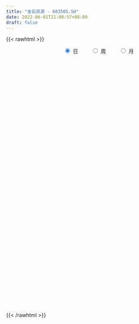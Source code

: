 ```yaml
---
title: "金石资源 - 603505.SH"
date: 2022-06-01T21:00:57+08:00
draft: false
---
```

{{< rawhtml >}}
    <div style="text-align: center">
        <label style="padding: 1rem;"><input style="margin-right: .5rem" type="radio" name="period" value="D" checked onclick="period_change(this)">日</label>
        <label style="padding: 1rem;"><input style="margin-right: .5rem" type="radio" name="period" value="W" onclick="period_change(this)">周</label>
        <label style="padding: 1rem;"><input style="margin-right: .5rem" type="radio" name="period" value="M" onclick="period_change(this)">月</label>
    </div>
    <div id="chart" style="height: 700px;"></div> 
    <script type="text/javascript">
        const D_v = [9088.17,9057.88,11478.96,14317.01,16674.12,17736.66,21621.18,15685.77,23656.76,59536.26,35359.95,23509.35,28686.84,17377.07,18917.65,15461.14,27403.53,22425.51,13398.22,9862.99,9931.03,21827.51,28914.13,32384.71,26580.66,28503.63,36593.11,29663.55,23270.46,33222.35,71137.12,161289.95,83100.81,64364.14,59171.6,175014.34,143286.73,219086.91,136777.26,144806.07,130034.99,122389.93,109882.17,118273.1,97168.16,132120.31,127544.05,96386.82,96048.0,120617.1,143776.05,59414.34,169208.57,127694.18,62942.39,65909.58,54686.1,78830.26,77625.23,49867.84,70102.67,101628.19,75801.28,70250.05,87752.96,57561.9,220781.81,133790.83,76649.69,224285.66,235641.87,203195.31,207254.57,126989.93,160685.78,131608.46,111456.76,128295.62,159609.96,135221.15,138674.96,106438.94,117124.53,156195.14,105314.76,102491.07,137999.87,136154.33,115873.38,88178.96,98068.08,102173.18,87774.07,67875.41,128464.56,88079.9,89191.44,69687.04,121316.1,172891.52,164849.53,94122.75,167000.8,149230.0,121365.4,150350.33,144653.45,147444.25,96493.43,192451.16,157889.08,124842.24,123186.44,115446.45,126035.8,99221.37,83332.05,72713.76,122416.57,95326.63,94453.17,78575.16,52860.51,69817.25,63438.68,120506.81,85727.25,105024.13,77955.34,81569.66,79321.95,57229.88,80995.34,62767.39,57653.07,37234.31,55783.83,60710.72,98231.43,197139.45,89797.67,60374.43,52766.36,54161.64,47207.62,37623.55,59215.5,61760.79,64857.54,58799.73,51904.78,54813.95,35980.24,81394.37,66892.47,66651.26,54184.03,48738.44,61257.85,42631.55,42227.33,31602.89,31606.21,39409.92,41253.46,47616.02,61821.11,75334.3,47316.23,67840.36,49217.87,36532.25,33168.53,66391.45,81894.11,53933.25,41798.81,42018.17,38817.03,47825.29,51514.05,33425.78,33598.91,31222.09,42624.31,57470.59,43989.95,30476.99,94492.25,53251.25,63994.28,54416.1,37781.4,47834.82,79131.63,45013.4,36439.46,25040.17,39600.42,46391.93,49791.32,24487.08,38306.06,35447.61,38660.92,32134.14,41122.53,32048.46,37581.21,33087.88,32450.66,22234.95,27327.94,23156.02,45014.13,44796.18,31776.65,21899.31,18597.65,36590.62,18188.11,27579.11,19819.22,28745.42,26261.33,39173.29,30518.42,46662.53,41275.8,40113.66,32545.99,26845.93,23710.54,21597.97,36148.23,26628.35,22351.78,33343.03,30550.5,16054.25,47324.57,74400.21,132940.15,105871.9,56896.19,75547.37,63385.99,29651.24,116768.71,66882.09]
const D_histogram = [0.0,0.004862906,0.0144478391,0.02743347,0.0456938335,0.0341177736,0.0520034008,0.0600806886,0.0643664058,0.1057647843,0.1344708651,0.1388280169,0.1084250593,0.0925730143,0.0689687756,0.0362378711,-0.0248883841,-0.0621457599,-0.1022781051,-0.1078543124,-0.1024077391,-0.0789235562,-0.0306089916,0.0079654682,0.0393647556,0.0259341381,-0.01126777,-0.0454387797,-0.0630516831,-0.0570939252,0.0744980147,0.1909749402,0.293351414,0.3132079231,0.3472344653,0.4941428632,0.6353292653,0.8508719855,0.9000321029,0.9213268513,0.8472732635,0.7147699134,0.6300822271,0.5407154345,0.3765633806,0.1694551716,-0.052830038,-0.1835101998,-0.275032431,-0.2536236658,-0.1575089266,0.0834970097,0.3297415686,0.3403331471,0.3256973544,0.1995479407,0.1181521289,0.0228559001,0.0124972046,-0.0296254239,-0.1404355411,-0.3641117351,-0.5470574604,-0.632371988,-0.7277989134,-0.5829484397,-0.3505591118,-0.1825372153,0.1339450572,0.5476434347,1.0229525763,1.4190090621,1.3616802749,1.5121142951,1.3149304811,1.057177762,0.9372135006,1.0787963399,1.1076731986,0.8780748764,0.9196150427,0.6564897855,0.7380081743,0.5809489483,0.4650579712,0.1649201632,-0.3699974262,-1.0059551019,-1.6198342412,-1.9944640312,-2.3596020371,-2.3949667855,-2.4371326692,-2.3807079301,-2.3480886378,-2.1563551643,-1.8872589896,-1.656697767,-1.3162865664,-0.7916803278,-0.3885570015,-0.1756355677,0.1255660304,0.4041211157,0.5891407498,0.8148969278,0.65491011,0.5350952871,0.7039823316,0.7925608385,0.9711342985,0.9035317773,0.5037877891,0.1115911981,0.0437352672,-0.1064668,-0.2325186066,-0.2456746142,-0.5225010319,-0.7804097384,-0.7597208822,-0.6728936628,-0.5903879988,-0.4350747451,-0.3133912189,-0.0410376185,0.0901220792,0.319070681,0.396833095,0.3518796793,0.3553711541,0.2574077453,0.0965740407,-0.0654601887,-0.264914126,-0.3370018296,-0.4319254687,-0.401822813,-0.105756185,0.1668718473,0.2505929156,0.2492414083,0.2055580148,0.0529239463,0.0058083372,-0.0365313701,-0.1437742849,-0.3125511502,-0.4771511889,-0.5190125851,-0.5571475964,-0.5852107929,-0.5792673493,-0.4457013548,-0.4563863348,-0.4933433994,-0.5634889935,-0.5779992782,-0.512164387,-0.3842146576,-0.3284633296,-0.2735516087,-0.1863215058,-0.1480769661,-0.1498610926,-0.1954446201,-0.1960844884,-0.102341889,-0.0670803363,0.072782417,0.0747892259,0.1126448542,0.1975320517,0.368900717,0.5610375271,0.6514559457,0.6916780401,0.7433399627,0.6803452211,0.7010381175,0.70896093,0.6372872556,0.5467467397,0.4683026426,0.4566447034,0.3307022771,0.2723558385,0.2256299328,0.324054369,0.3473757342,0.3337350216,0.2260440068,0.104739354,-0.125553294,-0.322454294,-0.3712210934,-0.4137206275,-0.488688064,-0.6095944954,-0.6092537045,-0.552606585,-0.4821612588,-0.3756670993,-0.3240567448,-0.2609501572,-0.1978185834,-0.17199148,-0.1902914678,-0.2080530143,-0.1545105382,-0.1474372591,-0.1408067773,-0.1115061271,-0.1228849355,-0.0369925271,-0.0840891744,-0.0931793905,-0.1409385002,-0.1469301972,-0.0878033125,-0.0290513682,0.0162410845,0.030902591,-0.0408441704,-0.072912878,-0.2161110264,-0.3437443376,-0.3188542513,-0.347638657,-0.2469434168,-0.1419225799,-0.1031901022,-0.0210090904,0.0528737851,0.1411745127,0.2125016062,0.2766246562,0.2984170697,0.3492908104,0.3702568092,0.432437386,0.6266097995,0.8446800586,0.9482240762,0.9775015345,1.0113506466,0.9808061965,1.1115688382,1.193010319,1.1599686463]
const D_fast = [0.0,0.0060786325,0.0192755254,0.0391195238,0.0688033456,0.0657567292,0.0966432065,0.1197406665,0.1401179851,0.2079575597,0.2702813567,0.3093455128,0.30604882,0.3133400286,0.3069779838,0.2833065471,0.2159581959,0.16316438,0.0974625086,0.0649227232,0.0447673617,0.0485206555,0.0891829723,0.1297487991,0.1709892755,0.1640421925,0.1240233419,0.0784926373,0.0451168131,0.0368010897,0.1870175333,0.3512381939,0.5269525211,0.625111011,0.7459461695,1.0163902833,1.3164090016,1.7446697183,2.0188378613,2.2704643225,2.4082290506,2.4544181788,2.5272510493,2.5730631154,2.5030519066,2.3383074905,2.1028147715,1.9262570597,1.7659767208,1.7239795695,1.780717077,2.0425972657,2.3712772168,2.4669520821,2.5337406279,2.4574781995,2.4056204199,2.3160381662,2.3088037717,2.2592747873,2.1133557848,1.798651657,1.4789415666,1.235534042,0.9581573883,0.9572707521,1.102020302,1.2244078947,1.5743764315,2.1249856676,2.8560329533,3.6068417047,3.8899329862,4.4183955802,4.5499443865,4.5564861078,4.6708252216,5.0821071458,5.3879023042,5.3778227011,5.6492666281,5.5502638172,5.8162842496,5.8044622607,5.8048357763,5.5459280091,4.9185110632,4.031064612,3.0122269125,2.1389811147,1.1839425994,0.5498361547,-0.1016128963,-0.6403651397,-1.1947680069,-1.5421233244,-1.7448418972,-1.9284551163,-1.9171155573,-1.5904294007,-1.2844453247,-1.1154327829,-0.7828396771,-0.403254313,-0.0709494914,0.3585309186,0.3622716282,0.3762306272,0.7211132545,1.0078319711,1.4291890057,1.5874694288,1.3136723879,0.9493735964,0.8924514823,0.7156327151,0.5314512568,0.4568765957,0.04942492,-0.4035862211,-0.5728275855,-0.6542237817,-0.7193151174,-0.67277055,-0.6294348285,-0.3673406328,-0.2136504152,0.0950658569,0.2720365446,0.3150530487,0.407387312,0.3737758396,0.2370856451,0.0586863685,-0.2069961002,-0.3633342612,-0.5662392676,-0.6365923151,-0.3669647333,-0.0526187392,0.093750558,0.1547094027,0.162415513,0.0230124311,-0.0226510938,-0.0741236436,-0.2173101297,-0.4642247825,-0.7481126184,-0.9197271609,-1.0971490712,-1.271514966,-1.4103883597,-1.388247704,-1.5130292677,-1.673322182,-1.8843400246,-2.0433501288,-2.1055563344,-2.0736602694,-2.1000247738,-2.1135009551,-2.0728512287,-2.0716259304,-2.1108753301,-2.2053200126,-2.2549810031,-2.1868238759,-2.1683324073,-2.0102740498,-1.9895699343,-1.9235530925,-1.789282882,-1.5256890376,-1.1932928456,-0.9400104406,-0.7268688361,-0.4893719229,-0.3822803592,-0.1863279335,-0.0011648884,0.0864832511,0.1326294201,0.1712609837,0.2737642203,0.2304973633,0.2402398843,0.2499214618,0.4293594903,0.5395247891,0.6093178318,0.5581378188,0.4630180044,0.2013370329,-0.0761775405,-0.2177496133,-0.3636793043,-0.5608187568,-0.8341238121,-0.9860964473,-1.067600974,-1.1176959625,-1.1051185779,-1.1345224095,-1.1366533613,-1.1229764333,-1.1401471999,-1.2060200546,-1.2757948548,-1.2608800132,-1.2906660488,-1.3192372614,-1.3178131429,-1.3599131852,-1.2832689085,-1.3513878495,-1.3837729132,-1.4667666479,-1.5094908942,-1.4723148377,-1.4208257354,-1.3714730115,-1.3490858574,-1.4310436613,-1.4813405885,-1.6785664934,-1.892135889,-1.9469593655,-2.0626534355,-2.0236940495,-1.9541538576,-1.9412189055,-1.8642901663,-1.7771888445,-1.6535944888,-1.5291419937,-1.3958627796,-1.2994660987,-1.1612696554,-1.0477394543,-0.877449531,-0.5266246676,-0.0973843938,0.2432156428,0.5168684847,0.8035552585,1.0182123575,1.4268672087,1.8065612693,2.0635117582]
const D_slow = [0.0,0.0012157265,0.0048276863,0.0116860538,0.0231095121,0.0316389555,0.0446398057,0.0596599779,0.0757515793,0.1021927754,0.1358104917,0.1705174959,0.1976237607,0.2207670143,0.2380092082,0.247068676,0.24084658,0.22531014,0.1997406137,0.1727770356,0.1471751008,0.1274442118,0.1197919639,0.1217833309,0.1316245198,0.1381080544,0.1352911119,0.1239314169,0.1081684962,0.0938950149,0.1125195186,0.1602632536,0.2336011071,0.3119030879,0.3987117042,0.52224742,0.6810797363,0.8937977327,1.1188057584,1.3491374713,1.5609557871,1.7396482655,1.8971688222,2.0323476809,2.126488526,2.1688523189,2.1556448094,2.1097672595,2.0410091518,1.9776032353,1.9382260036,1.9591002561,2.0415356482,2.126618935,2.2080432736,2.2579302588,2.287468291,2.293182266,2.2963065672,2.2889002112,2.2537913259,2.1627633921,2.025999027,1.86790603,1.6859563017,1.5402191917,1.4525794138,1.40694511,1.4404313743,1.5773422329,1.833080377,2.1878326425,2.5282527113,2.906281285,3.2350139053,3.4993083458,3.733611721,4.0033108059,4.2802291056,4.4997478247,4.7296515854,4.8937740317,5.0782760753,5.2235133124,5.3397778052,5.381007846,5.2885084894,5.0370197139,4.6320611536,4.1334451458,3.5435446366,2.9448029402,2.3355197729,1.7403427904,1.1533206309,0.6142318398,0.1424170924,-0.2717573493,-0.6008289909,-0.7987490729,-0.8958883232,-0.9397972152,-0.9084057076,-0.8073754286,-0.6600902412,-0.4563660092,-0.2926384817,-0.15886466,0.0171309229,0.2152711326,0.4580547072,0.6839376515,0.8098845988,0.8377823983,0.8487162151,0.8220995151,0.7639698635,0.7025512099,0.5719259519,0.3768235173,0.1868932968,0.0186698811,-0.1289271186,-0.2376958049,-0.3160436096,-0.3263030143,-0.3037724944,-0.2240048242,-0.1247965504,-0.0368266306,0.0520161579,0.1163680943,0.1405116044,0.1241465572,0.0579180257,-0.0263324317,-0.1343137988,-0.2347695021,-0.2612085483,-0.2194905865,-0.1568423576,-0.0945320055,-0.0431425018,-0.0299115153,-0.028459431,-0.0375922735,-0.0735358447,-0.1516736323,-0.2709614295,-0.4007145758,-0.5400014749,-0.6863041731,-0.8311210104,-0.9425463491,-1.0566429328,-1.1799787827,-1.3208510311,-1.4653508506,-1.5933919474,-1.6894456118,-1.7715614442,-1.8399493464,-1.8865297228,-1.9235489644,-1.9610142375,-2.0098753925,-2.0588965146,-2.0844819869,-2.101252071,-2.0830564667,-2.0643591602,-2.0361979467,-1.9868149338,-1.8945897545,-1.7543303727,-1.5914663863,-1.4185468763,-1.2327118856,-1.0626255803,-0.8873660509,-0.7101258184,-0.5508040045,-0.4141173196,-0.2970416589,-0.1828804831,-0.1002049138,-0.0321159542,0.024291529,0.1053051213,0.1921490548,0.2755828102,0.3320938119,0.3582786504,0.3268903269,0.2462767534,0.1534714801,0.0500413232,-0.0721306928,-0.2245293167,-0.3768427428,-0.514994389,-0.6355347037,-0.7294514785,-0.8104656647,-0.875703204,-0.9251578499,-0.9681557199,-1.0157285868,-1.0677418404,-1.106369475,-1.1432287898,-1.1784304841,-1.2063070159,-1.2370282497,-1.2462763815,-1.2672986751,-1.2905935227,-1.3258281478,-1.3625606971,-1.3845115252,-1.3917743672,-1.3877140961,-1.3799884483,-1.3901994909,-1.4084277105,-1.462455467,-1.5483915514,-1.6281051143,-1.7150147785,-1.7767506327,-1.8122312777,-1.8380288033,-1.8432810759,-1.8300626296,-1.7947690014,-1.7416435999,-1.6724874358,-1.5978831684,-1.5105604658,-1.4179962635,-1.309886917,-1.1532344671,-0.9420644525,-0.7050084334,-0.4606330498,-0.2077953881,0.037406161,0.3152983705,0.6135509503,0.9035431119]
const D_data = [['2021-05-21', 18.9805, 19.0719, 18.8739, 19.0795],['2021-05-24', 19.0186, 19.1481, 18.9044, 19.2242],['2021-05-25', 19.0795, 19.2547, 18.9196, 19.3004],['2021-05-26', 19.2547, 19.3766, 19.1557, 19.5365],['2021-05-27', 19.3842, 19.5594, 19.2699, 19.6051],['2021-05-28', 19.5594, 19.2395, 19.0719, 19.6736],['2021-05-31', 19.1862, 19.666, 19.1785, 19.7269],['2021-06-01', 19.6508, 19.666, 19.2852, 19.6812],['2021-06-02', 19.6432, 19.7117, 19.5365, 20.0773],['2021-06-03', 19.6508, 20.382, 19.5746, 20.9837],['2021-06-04', 20.4201, 20.5267, 20.2144, 20.7628],['2021-06-07', 20.58, 20.4429, 20.2601, 20.778],['2021-06-08', 20.3896, 20.0621, 19.9707, 20.4277],['2021-06-09', 20.123, 20.2296, 20.0316, 20.5267],['2021-06-10', 20.222, 20.123, 20.0088, 20.3744],['2021-06-11', 20.2449, 19.9326, 19.9174, 20.2982],['2021-06-15', 19.925, 19.3613, 19.1024, 19.925],['2021-06-16', 19.3309, 19.3918, 18.9729, 19.4984],['2021-06-17', 19.3309, 19.11, 19.011, 19.4908],['2021-06-18', 19.1481, 19.3613, 18.9501, 19.369],['2021-06-21', 19.3461, 19.4375, 19.209, 19.6355],['2021-06-22', 19.5746, 19.6889, 19.5365, 20.0925],['2021-06-23', 19.5746, 20.1687, 19.407, 20.4048],['2021-06-24', 20.1687, 20.2906, 20.1002, 20.778],['2021-06-25', 20.2906, 20.4277, 19.8488, 20.5572],['2021-06-28', 20.47, 19.96, 19.94, 20.65],['2021-06-29', 19.99, 19.55, 19.45, 20.2],['2021-06-30', 19.55, 19.39, 19.18, 19.65],['2021-07-01', 19.38, 19.43, 19.11, 19.63],['2021-07-02', 19.4, 19.66, 19.39, 19.89],['2021-07-05', 19.6, 21.63, 19.56, 21.63],['2021-07-06', 22.44, 22.24, 21.65, 23.68],['2021-07-07', 21.97, 22.88, 21.97, 23.4],['2021-07-08', 22.9, 22.46, 22.0, 23.1],['2021-07-09', 22.26, 23.1, 22.26, 23.24],['2021-07-12', 23.22, 25.41, 23.1, 25.41],['2021-07-13', 25.47, 26.66, 25.26, 26.9],['2021-07-14', 26.31, 29.27, 26.2, 29.33],['2021-07-15', 28.2, 28.75, 27.52, 28.99],['2021-07-16', 29.0, 29.5, 28.68, 31.27],['2021-07-19', 29.58, 29.08, 28.76, 30.5],['2021-07-20', 29.06, 28.65, 27.4, 29.1],['2021-07-21', 29.08, 29.46, 28.65, 30.31],['2021-07-22', 29.7, 29.68, 28.1, 29.76],['2021-07-23', 29.4, 28.72, 28.55, 30.1],['2021-07-26', 28.5, 27.7, 27.5, 29.34],['2021-07-27', 27.99, 26.7, 26.6, 30.0],['2021-07-28', 26.77, 27.1, 26.06, 28.06],['2021-07-29', 27.61, 27.1, 26.66, 28.26],['2021-07-30', 27.1, 28.4, 27.0, 28.5],['2021-08-02', 29.65, 29.77, 28.22, 30.36],['2021-08-03', 29.77, 32.75, 29.52, 32.75],['2021-08-04', 33.32, 34.59, 32.28, 34.95],['2021-08-05', 33.6, 32.9, 32.63, 34.29],['2021-08-06', 32.95, 33.15, 31.98, 33.69],['2021-08-09', 33.17, 31.9, 31.6, 33.79],['2021-08-10', 32.35, 32.35, 31.5, 32.63],['2021-08-11', 31.9, 32.08, 30.79, 32.54],['2021-08-12', 31.88, 33.2, 31.0, 34.69],['2021-08-13', 32.88, 32.98, 32.6, 33.85],['2021-08-16', 33.89, 31.96, 31.77, 34.6],['2021-08-17', 31.89, 29.75, 29.5, 32.39],['2021-08-18', 30.21, 29.09, 28.62, 30.5],['2021-08-19', 29.03, 29.39, 28.0, 29.89],['2021-08-20', 29.16, 28.48, 27.6, 29.16],['2021-08-23', 29.99, 31.33, 29.88, 31.33],['2021-08-24', 32.69, 33.29, 31.51, 34.46],['2021-08-25', 33.95, 33.56, 31.84, 34.1],['2021-08-26', 33.31, 36.92, 33.31, 36.92],['2021-08-27', 37.87, 40.61, 36.92, 40.61],['2021-08-30', 40.6, 44.67, 40.49, 44.67],['2021-08-31', 43.5, 47.31, 43.5, 48.88],['2021-09-01', 46.91, 44.0, 42.58, 48.0],['2021-09-02', 44.46, 48.4, 44.19, 48.4],['2021-09-03', 48.5, 45.49, 44.44, 50.48],['2021-09-06', 46.29, 44.93, 42.5, 46.7],['2021-09-07', 45.67, 46.95, 44.68, 47.39],['2021-09-08', 46.95, 51.65, 46.51, 51.65],['2021-09-09', 53.2, 52.17, 50.3, 54.8],['2021-09-10', 53.0, 49.81, 48.33, 53.0],['2021-09-13', 49.3, 54.08, 49.0, 54.59],['2021-09-14', 52.52, 50.98, 50.51, 53.6],['2021-09-15', 50.94, 56.08, 50.5, 56.08],['2021-09-16', 57.29, 54.15, 53.6, 60.55],['2021-09-17', 54.96, 55.1, 52.2, 56.5],['2021-09-22', 54.1, 52.68, 51.8, 55.52],['2021-09-23', 54.17, 48.15, 47.8, 54.3],['2021-09-24', 48.51, 43.89, 43.5, 48.9],['2021-09-27', 44.98, 40.41, 39.7, 44.98],['2021-09-28', 41.36, 39.9, 39.56, 42.18],['2021-09-29', 39.82, 36.81, 36.5, 39.88],['2021-09-30', 37.3, 38.41, 36.4, 39.65],['2021-10-08', 39.38, 36.55, 35.78, 39.5],['2021-10-11', 36.86, 36.18, 34.96, 37.2],['2021-10-12', 36.52, 34.43, 32.76, 36.52],['2021-10-13', 34.9, 35.35, 34.0, 36.48],['2021-10-14', 34.79, 36.0, 33.4, 36.8],['2021-10-15', 36.31, 35.44, 35.0, 36.8],['2021-10-18', 35.24, 37.11, 34.48, 38.58],['2021-10-19', 37.35, 40.82, 36.19, 40.82],['2021-10-20', 40.0, 41.22, 39.28, 42.17],['2021-10-21', 40.93, 40.15, 40.0, 41.87],['2021-10-22', 40.93, 42.5, 39.65, 43.33],['2021-10-25', 41.56, 43.88, 40.9, 44.35],['2021-10-26', 43.8, 44.26, 42.69, 45.45],['2021-10-27', 43.83, 46.37, 42.84, 48.2],['2021-10-28', 45.88, 42.25, 41.76, 46.58],['2021-10-29', 41.87, 42.44, 40.08, 44.66],['2021-11-01', 42.84, 46.68, 42.84, 46.68],['2021-11-02', 48.0, 46.99, 43.84, 48.0],['2021-11-03', 46.76, 49.6, 45.71, 50.88],['2021-11-04', 49.73, 47.65, 46.95, 50.23],['2021-11-05', 47.58, 42.89, 42.89, 47.78],['2021-11-08', 40.78, 41.2, 38.6, 42.45],['2021-11-09', 41.4, 44.2, 40.01, 44.27],['2021-11-10', 44.0, 42.67, 40.9, 44.96],['2021-11-11', 42.67, 42.2, 42.0, 44.5],['2021-11-12', 42.3, 43.15, 41.5, 44.2],['2021-11-15', 43.0, 38.84, 38.84, 43.0],['2021-11-16', 38.5, 37.17, 36.33, 38.65],['2021-11-17', 37.18, 39.44, 36.73, 39.93],['2021-11-18', 39.38, 40.0, 38.84, 41.17],['2021-11-19', 39.2, 39.89, 39.18, 40.69],['2021-11-22', 40.1, 41.01, 39.61, 41.57],['2021-11-23', 41.59, 41.0, 40.4, 41.7],['2021-11-24', 41.02, 43.77, 40.81, 43.77],['2021-11-25', 43.2, 43.07, 42.52, 44.5],['2021-11-26', 43.07, 45.4, 42.36, 45.88],['2021-11-29', 44.03, 44.6, 44.0, 46.63],['2021-11-30', 44.64, 43.44, 42.77, 45.9],['2021-12-01', 43.32, 44.22, 42.21, 44.38],['2021-12-02', 43.46, 42.95, 42.58, 44.11],['2021-12-03', 43.02, 41.62, 40.68, 43.02],['2021-12-06', 42.38, 40.76, 40.48, 42.68],['2021-12-07', 41.2, 39.19, 38.92, 41.35],['2021-12-08', 39.58, 39.81, 38.99, 40.09],['2021-12-09', 39.8, 38.75, 38.51, 39.8],['2021-12-10', 38.69, 39.78, 38.33, 40.19],['2021-12-13', 39.81, 43.76, 39.8, 43.76],['2021-12-14', 45.0, 45.0, 44.32, 46.81],['2021-12-15', 45.84, 43.74, 43.57, 45.84],['2021-12-16', 43.6, 43.08, 42.68, 44.29],['2021-12-17', 43.27, 42.6, 42.5, 43.98],['2021-12-20', 42.81, 40.8, 40.62, 43.0],['2021-12-21', 40.7, 41.6, 40.0, 41.99],['2021-12-22', 41.9, 41.4, 40.99, 42.38],['2021-12-23', 41.24, 40.1, 40.02, 41.69],['2021-12-24', 40.11, 38.38, 38.21, 40.46],['2021-12-27', 38.29, 37.18, 36.84, 39.7],['2021-12-28', 37.18, 37.71, 36.88, 37.77],['2021-12-29', 38.16, 37.04, 36.99, 38.16],['2021-12-30', 36.96, 36.44, 36.35, 37.61],['2021-12-31', 36.43, 36.23, 36.2, 36.75],['2022-01-04', 36.4, 37.67, 35.51, 38.0],['2022-01-05', 37.5, 35.69, 35.0, 37.6],['2022-01-06', 35.1, 34.69, 34.4, 35.52],['2022-01-07', 34.5, 33.38, 33.37, 34.68],['2022-01-10', 33.37, 33.19, 32.97, 34.08],['2022-01-11', 33.34, 33.68, 33.18, 34.7],['2022-01-12', 33.78, 34.39, 33.72, 34.58],['2022-01-13', 34.11, 33.45, 33.01, 34.23],['2022-01-14', 33.01, 33.24, 33.01, 33.79],['2022-01-17', 33.15, 33.58, 32.12, 33.88],['2022-01-18', 33.75, 32.9, 32.86, 33.97],['2022-01-19', 32.86, 32.1, 31.89, 32.86],['2022-01-20', 32.44, 31.0, 30.85, 32.44],['2022-01-21', 31.58, 30.99, 30.81, 32.4],['2022-01-24', 30.58, 32.01, 30.58, 32.95],['2022-01-25', 32.3, 31.26, 31.17, 32.69],['2022-01-26', 31.57, 32.75, 31.3, 33.1],['2022-01-27', 32.75, 31.17, 31.04, 32.96],['2022-01-28', 31.31, 31.51, 30.19, 31.95],['2022-02-07', 32.3, 32.27, 31.96, 32.68],['2022-02-08', 32.26, 34.0, 32.0, 34.0],['2022-02-09', 34.05, 35.36, 33.11, 36.66],['2022-02-10', 35.02, 35.1, 34.9, 36.5],['2022-02-11', 35.0, 35.15, 34.66, 35.87],['2022-02-14', 35.0, 35.93, 34.52, 36.21],['2022-02-15', 35.76, 34.87, 34.2, 36.25],['2022-02-16', 34.98, 36.22, 34.87, 36.4],['2022-02-17', 36.03, 36.59, 35.55, 37.24],['2022-02-18', 36.1, 35.87, 35.54, 36.58],['2022-02-21', 36.21, 35.6, 34.6, 36.21],['2022-02-22', 35.39, 35.65, 35.1, 36.18],['2022-02-23', 35.48, 36.58, 35.34, 36.81],['2022-02-24', 36.3, 35.07, 34.24, 36.81],['2022-02-25', 35.5, 35.65, 35.22, 36.63],['2022-02-28', 35.45, 35.71, 34.9, 35.96],['2022-03-01', 36.15, 37.9, 35.93, 38.35],['2022-03-02', 37.8, 37.58, 37.09, 38.25],['2022-03-03', 37.59, 37.45, 37.21, 38.46],['2022-03-04', 37.35, 36.21, 36.0, 37.57],['2022-03-07', 36.51, 35.6, 35.47, 36.71],['2022-03-08', 35.63, 33.32, 33.2, 36.0],['2022-03-09', 33.32, 32.44, 29.99, 33.81],['2022-03-10', 33.01, 33.38, 32.4, 33.88],['2022-03-11', 32.85, 32.91, 31.81, 33.18],['2022-03-14', 32.52, 31.82, 31.82, 32.67],['2022-03-15', 31.73, 30.25, 30.14, 32.3],['2022-03-16', 31.0, 30.91, 29.0, 31.15],['2022-03-17', 31.49, 31.24, 31.1, 32.29],['2022-03-18', 31.46, 31.26, 30.76, 31.48],['2022-03-21', 30.87, 31.75, 30.87, 32.58],['2022-03-22', 31.54, 31.1, 30.9, 31.69],['2022-03-23', 31.12, 31.2, 30.8, 31.71],['2022-03-24', 31.43, 31.23, 30.37, 31.6],['2022-03-25', 31.24, 30.72, 30.51, 32.35],['2022-03-28', 30.36, 29.9, 29.6, 30.44],['2022-03-29', 30.15, 29.5, 29.11, 30.75],['2022-03-30', 29.53, 30.19, 29.49, 30.52],['2022-03-31', 30.18, 29.49, 29.2, 30.23],['2022-04-01', 29.0, 29.24, 29.0, 29.62],['2022-04-06', 29.24, 29.35, 28.86, 29.7],['2022-04-07', 29.32, 28.62, 28.6, 29.39],['2022-04-08', 28.7, 29.8, 28.7, 30.11],['2022-04-11', 29.78, 28.01, 27.8, 30.1],['2022-04-12', 28.0, 28.08, 27.0, 28.17],['2022-04-13', 27.96, 27.16, 27.13, 28.09],['2022-04-14', 27.18, 27.23, 27.05, 27.7],['2022-04-15', 27.2, 27.9, 26.58, 28.52],['2022-04-18', 27.66, 27.97, 27.15, 28.36],['2022-04-19', 27.85, 27.88, 27.42, 28.39],['2022-04-20', 27.65, 27.48, 27.3, 28.18],['2022-04-21', 27.4, 26.04, 26.0, 27.78],['2022-04-22', 26.0, 26.01, 24.88, 26.5],['2022-04-25', 25.48, 23.82, 23.5, 25.55],['2022-04-26', 23.63, 22.84, 22.77, 24.39],['2022-04-27', 22.46, 23.98, 22.46, 24.2],['2022-04-28', 23.09, 22.79, 22.52, 23.69],['2022-04-29', 23.16, 24.12, 22.6, 24.26],['2022-05-05', 24.04, 24.32, 23.95, 24.88],['2022-05-06', 24.02, 23.52, 23.34, 24.02],['2022-05-09', 23.55, 24.08, 23.4, 24.39],['2022-05-10', 23.64, 24.15, 23.46, 24.45],['2022-05-11', 24.15, 24.59, 24.15, 25.51],['2022-05-12', 24.48, 24.7, 24.32, 25.17],['2022-05-13', 24.9, 24.93, 24.6, 25.39],['2022-05-16', 25.08, 24.63, 24.55, 25.75],['2022-05-17', 24.47, 25.23, 24.22, 25.41],['2022-05-18', 25.3, 25.13, 25.01, 25.37],['2022-05-19', 24.92, 26.0, 24.8, 26.24],['2022-05-20', 26.07, 28.6, 26.07, 28.6],['2022-05-23', 29.88, 30.46, 28.64, 30.88],['2022-05-24', 30.6, 30.5, 30.0, 31.41],['2022-05-25', 30.49, 30.62, 30.03, 30.84],['2022-05-26', 30.38, 31.6, 30.01, 31.89],['2022-05-27', 31.7, 31.59, 31.11, 32.16],['2022-05-30', 33.2, 34.75, 33.0, 34.75],['2022-05-31', 36.55, 35.7, 34.4, 36.55],['2022-06-01', 35.33, 35.45, 34.81, 36.86]]
const W_v = [572661.51,465809.51,1187370.54,586478.05,666123.3200000001,534971.0700000001,1095609.74,929968.1799999999,629775.17,717575.9799999999,1055250.46,680873.9299999999,484405.8799999999,312083.42,286655.13,237252.37,274470.2,211153.26,263808.72,196109.31,138832.85,119813.71,410632.37,275694.47,319180.33,252504.66,360957.04,314373.09,304629.25,120236.97,155705.75,630668.42,389173.77,372259.09,276262.15,206909.76,113722.35,260012.28,165884.91,132046.47,65255.69,239628.34,216308.51,296977.32,154676.5,149967.61,95701.0,99650.0,291579.15,181655.43,290714.74,142821.41,150176.81,101720.27,149162.03,133255.76,81660.88,84627.21,78508.43,103969.54,102488.36,115798.9,529733.71,494497.23,386997.07,546354.6800000001,580224.95,432925.04,371835.1,228234.5,177165.24,112877.42,94513.58,138023.92,55006.57,116227.16,188274.24,271128.05,314908.25,300788.29,377337.98,537367.87,398005.79,282486.49,223304.36,252404.0,303819.73,296187.52,305771.48,434085.0699999999,135716.9,240051.0,213568.02,195760.79,271821.05,158559.4,321737.87,233111.89,220050.69,300652.24,407761.77,445057.47,228254.73,232751.84,253343.11,238124.07,231058.59,188253.99,276298.21,203479.36,615992.76,392319.28,39164.68,173966.35,238062.28,132688.12,168290.92,139263.1,126323.04,130619.8,120981.76,250903.17,172518.52,200705.76,245502.32,190808.9,281856.09,319424.71,226522.14,301225.97,253760.43,404342.47,432972.07,266752.6,320391.65,193106.11,139553.62,144959.56,106173.61,198860.66,158812.94,108984.89,167458.62,158390.32,179953.86,167090.15,140049.4,175056.51,166572.53,173429.32,204611.12,339496.19,300096.4,225437.28,272751.23,335088.15,188369.8,157162.8,142529.38,89906.11,106545.52,83718.73,69060.35,28187.68,17704.02,79063.65,77049.56,156893.05,247672.02,232859.18,280003.49,292540.7,190659.83,193355.17,274331.57,311404.14,174152.8,326761.82,205909.0,256659.18,187354.55,158949.27,105643.11,122343.1,327866.52,165387.87,162294.8,214324.62,187704.26,93060.28,69738.96,69603.92,93250.25,86183.63,60570.25,127066.39,61723.71,69264.63,155859.92,103952.05,73090.25,119638.04,151253.1,439063.62,818971.3100000001,577748.35,572716.28,563035.5299999999,326919.01,405535.15,713069.89,933767.46,666191.95,623748.33,376645.27,404293.6,87774.07,443298.35,720180.7,713043.4299999999,694862.3499999999,496749.43,443632.04,444514.12,377072.17,274149.3199999999,498309.34,259969.1,266356.24,269122.13,226458.0600000001,221706.72,276241.01,277186.15,213600.32,208905.85,296630.87,246200.71,185310.92,185671.26,157403.16,95498.09,153660.41,120593.19,197743.7,59391.92,130436.87,201672.56,434641.6,213302.04]
const W_histogram = [0.0,0.0396754416,0.1388967199,0.1277428847,0.1431154064,0.1909895003,0.4575198646,0.5673868811,0.5427154386,0.5589589852,0.6431197089,0.6378554921,0.450178883,0.3374264339,0.0991720451,-0.0581067416,-0.3692904641,-0.5524152492,-0.6255199932,-0.6914870951,-0.7266886541,-0.7277649735,-0.5829263957,-0.4275300153,-0.3444827883,-0.2395005655,-0.1734310874,-0.1485212029,-0.2264281717,-0.195074619,-0.0718678781,0.1196167878,0.2188864457,0.2333907116,0.1320680335,0.0859748575,0.0427039748,0.0595900312,-0.0384704904,-0.1509165309,-0.2264651179,-0.2252773349,-0.2251469649,-0.1887969711,-0.2384532596,-0.2618676787,-0.3095252579,-0.412161799,-0.3738278836,-0.3611873624,-0.2577361927,-0.1825104644,-0.1582615512,-0.1668616127,-0.152232056,-0.1891054114,-0.2035717202,-0.2075258133,-0.1970759649,-0.2081440349,-0.1788417753,-0.1267877655,-0.0239142072,0.0992962131,0.1633975762,0.2433176978,0.3831194791,0.4285734448,0.389649373,0.3313403302,0.2855379556,0.2222086302,0.1859089446,0.1038167455,0.0698671394,0.0515350532,0.0890309348,0.1032161725,0.1579459031,0.2077429974,0.2271010008,0.3447722006,0.360609826,0.4075305096,0.4210798765,0.3949140813,0.4489753621,0.4077123376,0.4691901754,0.4423638688,0.4281265114,0.2774244105,0.1060201316,0.0117130136,0.0439086192,0.0223201596,0.0618051963,0.0848053337,0.0464622101,0.043088506,0.1207429434,0.1330105863,0.1172674374,0.068207496,0.0438797557,0.0419853225,0.0066366356,-0.0675112232,-0.0803523248,-0.0740648659,0.0102748036,-0.0331971036,-0.0848375181,-0.1271782688,-0.2254961748,-0.2471601998,-0.2661136833,-0.2894517989,-0.3342872259,-0.3390940683,-0.3753759828,-0.2832134181,-0.202077392,-0.1215621051,-0.0242686821,0.0991409971,0.2331754212,0.3922342046,0.4473602533,0.43294884,0.4193618406,0.4885897768,0.4038987955,0.3548716125,0.2181313767,0.0441257382,-0.1235774087,-0.2283455471,-0.3097292067,-0.2683033277,-0.2728823919,-0.2953576577,-0.2062513091,-0.203071458,-0.2692920671,-0.3206877428,-0.3065763075,-0.2620091027,-0.2096901032,-0.1638903134,-0.0632581307,0.1107662482,0.1413292639,0.1336879413,0.2003802242,0.293188151,0.2607275459,0.1970369011,0.1088821812,0.0209541409,-0.1040835798,-0.1318404139,-0.2081786919,-0.2507062305,-0.2254940699,-0.1897364241,-0.1648548603,-0.0806400627,0.0579180716,0.177448656,0.2647767827,0.3792360784,0.3939868194,0.4194226739,0.4429420816,0.5271864776,0.4927030427,0.6255783826,0.5098528152,0.3093158193,0.0975092899,-0.0720742898,-0.0209531223,0.0545586361,-0.0196091876,-0.1044373324,-0.1246621807,-0.2940823789,-0.4366380171,-0.5247226087,-0.5281352777,-0.538340413,-0.503892488,-0.475165402,-0.4057299134,-0.378620295,-0.3445830762,-0.2955304335,-0.1675140046,-0.1163938097,-0.1144301618,-0.0386048255,-0.0374192921,0.1855321812,0.7242721844,0.97283909,1.0536396599,1.3462059391,1.4391148729,1.1224014925,1.6242769892,2.1465388741,2.6135704331,3.077448406,2.455026942,1.5444421083,0.7284762658,0.0607929549,0.0423030784,-0.0227938441,-0.0810917115,-0.1440125241,-0.4308424392,-0.2823152551,-0.4609233591,-0.7103537867,-0.6920893662,-0.9546953937,-1.2453008267,-1.5800557998,-1.7483873049,-1.9342539309,-1.9401843107,-1.6294900733,-1.3192624061,-1.0825715611,-0.8521347195,-0.882091641,-0.9663783267,-1.0072592301,-1.0764840421,-1.0272038287,-1.0608805592,-1.141731567,-1.2453099174,-1.2725404779,-1.1193163705,-0.7142399654,-0.2143103079,0.3748742159]
const W_fast = [0.0,0.049594302,0.1835397602,0.2043216462,0.2554730196,0.3510944885,0.732004819,0.9837185558,1.0947259729,1.2507092658,1.4956499167,1.649849573,1.5747176846,1.546321844,1.3328604664,1.1610549943,0.7575486558,0.4363200584,0.2068353161,-0.0320035596,-0.2488772821,-0.4318948449,-0.432787866,-0.3842739894,-0.3873474595,-0.3422403781,-0.3195286718,-0.3317490881,-0.4662630998,-0.4836782018,-0.3784384305,-0.1570495677,-0.0030582983,0.0697936455,0.0014879758,-0.0231114859,-0.0557063748,-0.0239228106,-0.1316009548,-0.2817761281,-0.4139409946,-0.4690725453,-0.5252289165,-0.5360781655,-0.6453477689,-0.7342291076,-0.8592680013,-1.0649449922,-1.1200680477,-1.1977243671,-1.1587072456,-1.1291091333,-1.144425608,-1.1947410726,-1.2181695299,-1.3023192382,-1.367678477,-1.4235140234,-1.4623331663,-1.525437245,-1.5408454293,-1.5204883608,-1.4235933542,-1.2755588807,-1.1706081236,-1.0298585775,-0.7942769265,-0.6416795996,-0.5831913281,-0.5586652883,-0.5330831741,-0.5408603419,-0.5306827914,-0.586820804,-0.6033036253,-0.6087519482,-0.5489983329,-0.5090090521,-0.4147928458,-0.3130600021,-0.2369267485,-0.0330624986,0.0729275833,0.2217308944,0.3405502304,0.4131129555,0.5794180768,0.6400831367,0.8188585183,0.9026231789,0.9954174494,0.9140714511,0.7691722051,0.6777933405,0.7209661009,0.7049576812,0.759894017,0.8040954878,0.7773679167,0.7847663392,0.8926065124,0.9381268019,0.9517005124,0.919692445,0.9063346435,0.914936541,0.8812470129,0.7902213483,0.7572921656,0.7450634079,0.8319717784,0.7802005953,0.7073508013,0.6332154834,0.4785235337,0.3950694588,0.3095875544,0.213886489,0.0854792557,-0.0041011039,-0.1342270141,-0.1128678039,-0.0822511258,-0.0321263652,0.0590998873,0.2072948158,0.3996230952,0.6567404298,0.8237065418,0.9175323384,1.0087857992,1.2001611795,1.2164448972,1.2561356173,1.1739282257,1.0109540217,0.8123565227,0.6505019975,0.4916860362,0.4660360833,0.3932364211,0.2969217409,0.3344652622,0.2868772488,0.1533336229,0.0217660115,-0.04076663,-0.061701701,-0.0618052272,-0.0569780158,0.0278396343,0.2295555752,0.2954509069,0.3212315696,0.4380189085,0.6041238731,0.6368451545,0.622413735,0.5614795603,0.4787900553,0.3277314396,0.2670145021,0.138631551,0.0334274549,0.002266098,-0.0094103622,-0.0257425135,0.0383122684,0.1913499207,0.3552426691,0.5087649914,0.7180333067,0.8312807525,0.9615722756,1.0958272036,1.311868219,1.4005605448,1.6898304804,1.7015681168,1.5783600756,1.3909308687,1.2033287167,1.2492116036,1.3383630209,1.2592929004,1.1483554225,1.096965029,0.854024236,0.6023090935,0.3830438498,0.2475973614,0.1028071228,0.0112819259,-0.0787823386,-0.1107793284,-0.1783247838,-0.230433334,-0.2552632997,-0.169125372,-0.1471036295,-0.1737475221,-0.1075733921,-0.1157426818,0.1535918369,0.8733998862,1.3651765642,1.7093870492,2.3385048132,2.7911924651,2.7550794578,3.6630242019,4.7219208053,5.8423449726,7.075585047,7.0669203184,6.5424460118,5.9085992358,5.2561141636,5.2482000568,5.1774046732,5.0988338779,4.9999099343,4.6053694093,4.6833177797,4.389478836,3.9624599617,3.8077020407,3.3064221648,2.7044915251,1.974722602,1.3692942707,0.6998641619,0.2088877045,0.1122094236,0.0926214892,0.0586694439,0.0760726057,-0.1744072261,-0.5002884934,-0.7929842044,-1.1313300268,-1.3388507706,-1.6377476409,-2.0040315405,-2.4189373702,-2.7643030502,-2.8909080354,-2.6643916217,-2.2180395412,-1.5351364634]
const W_slow = [0.0,0.0099188604,0.0446430404,0.0765787615,0.1123576131,0.1601049882,0.2744849544,0.4163316747,0.5520105343,0.6917502806,0.8525302078,1.0119940809,1.1245388016,1.2088954101,1.2336884213,1.2191617359,1.1268391199,0.9887353076,0.8323553093,0.6594835355,0.477811372,0.2958701286,0.1501385297,0.0432560259,-0.0428646712,-0.1027398126,-0.1460975844,-0.1832278852,-0.2398349281,-0.2886035828,-0.3065705523,-0.2766663554,-0.221944744,-0.1635970661,-0.1305800577,-0.1090863433,-0.0984103496,-0.0835128418,-0.0931304644,-0.1308595972,-0.1874758766,-0.2437952104,-0.3000819516,-0.3472811944,-0.4068945093,-0.4723614289,-0.5497427434,-0.6527831932,-0.7462401641,-0.8365370047,-0.9009710529,-0.9465986689,-0.9861640568,-1.0278794599,-1.0659374739,-1.1132138268,-1.1641067568,-1.2159882101,-1.2652572014,-1.3172932101,-1.3620036539,-1.3937005953,-1.3996791471,-1.3748550938,-1.3340056998,-1.2731762753,-1.1773964055,-1.0702530444,-0.9728407011,-0.8900056186,-0.8186211297,-0.7630689721,-0.716591736,-0.6906375496,-0.6731707647,-0.6602870014,-0.6380292677,-0.6122252246,-0.5727387488,-0.5208029995,-0.4640277493,-0.3778346991,-0.2876822427,-0.1857996153,-0.0805296461,0.0181988742,0.1304427147,0.2323707991,0.349668343,0.4602593102,0.567290938,0.6366470406,0.6631520735,0.6660803269,0.6770574817,0.6826375216,0.6980888207,0.7192901541,0.7309057066,0.7416778331,0.771863569,0.8051162156,0.8344330749,0.8514849489,0.8624548879,0.8729512185,0.8746103774,0.8577325716,0.8376444904,0.8191282739,0.8216969748,0.8133976989,0.7921883194,0.7603937522,0.7040197085,0.6422296585,0.5757012377,0.503338288,0.4197664815,0.3349929644,0.2411489687,0.1703456142,0.1198262662,0.0894357399,0.0833685694,0.1081538187,0.166447674,0.2645062251,0.3763462885,0.4845834985,0.5894239586,0.7115714028,0.8125461017,0.9012640048,0.955796849,0.9668282835,0.9359339314,0.8788475446,0.8014152429,0.734339411,0.666118813,0.5922793986,0.5407165713,0.4899487068,0.42262569,0.3424537543,0.2658096774,0.2003074018,0.147884876,0.1069122976,0.0910977649,0.118789327,0.154121643,0.1875436283,0.2376386843,0.3109357221,0.3761176086,0.4253768338,0.4525973791,0.4578359144,0.4318150194,0.398854916,0.346810243,0.2841336854,0.2277601679,0.1803260619,0.1391123468,0.1189523311,0.133431849,0.177794013,0.2439882087,0.3387972283,0.4372939332,0.5421496016,0.652885122,0.7846817414,0.9078575021,1.0642520978,1.1917153016,1.2690442564,1.2934215788,1.2754030064,1.2701647258,1.2838043849,1.278902088,1.2527927549,1.2216272097,1.148106615,1.0389471107,0.9077664585,0.7757326391,0.6411475358,0.5151744138,0.3963830633,0.294950585,0.2002955112,0.1141497422,0.0402671338,-0.0016113673,-0.0307098198,-0.0593173602,-0.0689685666,-0.0783233896,-0.0319403443,0.1491277018,0.3923374743,0.6557473892,0.992298874,1.3520775923,1.6326779654,2.0387472127,2.5753819312,3.2287745395,3.998136641,4.6118933765,4.9980039035,5.18012297,5.1953212087,5.2058969783,5.2001985173,5.1799255894,5.1439224584,5.0362118486,4.9656330348,4.8504021951,4.6728137484,4.4997914068,4.2611175584,3.9497923518,3.5547784018,3.1176815756,2.6341180929,2.1490720152,1.7416994969,1.4118838953,1.1412410051,0.9282073252,0.7076844149,0.4660898333,0.2142750257,-0.0548459848,-0.3116469419,-0.5768670817,-0.8622999735,-1.1736274528,-1.4917625723,-1.7715916649,-1.9501516563,-2.0037292333,-1.9100106793]
const W_data = [['2017-07-21', 15.507, 14.4856, 13.4123, 15.507],['2017-07-28', 14.2931, 15.1073, 13.7676, 15.396],['2017-08-04', 15.1591, 16.3064, 14.9889, 19.6225],['2017-08-11', 16.0622, 15.2776, 15.1962, 16.5581],['2017-08-18', 15.1443, 15.7439, 14.6706, 17.1577],['2017-08-25', 15.6921, 16.4767, 15.6477, 17.1281],['2017-09-01', 16.3583, 20.3627, 16.2916, 22.1688],['2017-09-08', 19.5781, 19.8816, 18.1199, 20.2443],['2017-09-15', 19.6077, 18.9415, 18.5714, 20.8734],['2017-09-22', 18.7935, 19.963, 18.638, 21.3768],['2017-09-29', 19.9926, 21.6802, 19.9852, 23.6121],['2017-10-13', 22.0947, 21.4212, 20.8438, 22.9312],['2017-10-20', 21.1399, 19.2006, 18.342, 21.9245],['2017-10-27', 19.1562, 19.8075, 18.8897, 20.4589],['2017-11-03', 19.8075, 17.6314, 17.3945, 19.9778],['2017-11-10', 17.6536, 17.7646, 17.4019, 18.3938],['2017-11-17', 17.7794, 14.5596, 14.2117, 18.1569],['2017-11-24', 14.2709, 14.604, 13.6936, 14.7224],['2017-12-01', 14.6114, 14.9445, 14.3967, 15.8845],['2017-12-08', 14.7742, 14.2339, 13.2272, 15.0703],['2017-12-15', 14.1451, 13.8564, 13.4715, 14.3079],['2017-12-22', 14.0415, 13.6566, 13.3383, 14.1895],['2017-12-29', 13.6343, 15.3812, 13.4123, 17.1132],['2018-01-05', 15.2924, 15.9363, 15.2924, 16.4175],['2018-01-12', 15.7291, 15.3664, 15.3294, 16.6543],['2018-01-19', 15.3738, 15.9067, 15.0703, 16.4323],['2018-01-26', 16.2842, 15.6995, 15.5959, 16.9948],['2018-02-02', 15.6181, 15.2776, 14.3893, 16.943],['2018-02-09', 14.9149, 13.664, 13.6195, 16.6025],['2018-02-14', 13.923, 14.7002, 13.7676, 14.789],['2018-02-23', 14.8038, 16.1214, 14.6706, 16.2842],['2018-03-02', 16.1658, 17.809, 16.0622, 18.638],['2018-03-09', 18.0237, 17.5426, 17.0244, 18.342],['2018-03-16', 17.4685, 16.943, 16.6617, 18.4752],['2018-03-23', 16.8246, 15.3812, 15.3812, 17.624],['2018-03-30', 14.8038, 15.7439, 14.2487, 16.2472],['2018-04-04', 15.8031, 15.5736, 15.0259, 16.1362],['2018-04-13', 15.544, 16.2842, 15.2554, 16.7506],['2018-04-20', 16.151, 14.6188, 14.4486, 16.2916],['2018-04-27', 14.1747, 13.775, 13.6788, 14.9889],['2018-05-04', 13.849, 13.5529, 13.0274, 14.0192],['2018-05-11', 13.4345, 14.1007, 13.3605, 14.4264],['2018-05-18', 14.0637, 13.8712, 13.4937, 14.1229],['2018-05-25', 13.8416, 14.2117, 13.6417, 15.2554],['2018-06-01', 14.1673, 12.8719, 12.5019, 14.1673],['2018-06-08', 12.8423, 12.7387, 12.6203, 13.5825],['2018-06-15', 12.6425, 11.9393, 11.8801, 12.7757],['2018-06-22', 11.695, 10.4663, 10.1258, 11.7395],['2018-06-29', 11.1029, 11.6432, 10.9623, 11.658],['2018-07-06', 11.5544, 11.0511, 10.6958, 11.7691],['2018-07-13', 11.1991, 12.1318, 11.1695, 12.6203],['2018-07-20', 12.3094, 11.9541, 11.547, 12.3538],['2018-07-27', 11.8727, 11.3101, 11.2657, 12.191],['2018-08-03', 11.3472, 10.6663, 10.4054, 11.547],['2018-08-10', 10.6439, 10.6961, 10.0625, 11.0241],['2018-08-17', 10.5694, 9.6973, 9.6899, 10.8825],['2018-08-24', 9.7495, 9.5184, 9.3768, 9.7495],['2018-08-31', 9.5482, 9.265, 9.265, 9.8837],['2018-09-07', 9.265, 9.1234, 8.8103, 9.5035],['2018-09-14', 9.1234, 8.5047, 8.2587, 9.1979],['2018-09-21', 8.4898, 8.7134, 8.0948, 8.8923],['2018-09-28', 8.6463, 8.8998, 8.3855, 9.019],['2018-10-12', 8.6836, 9.6973, 8.6463, 10.6588],['2018-10-19', 9.6899, 10.398, 9.2426, 10.6588],['2018-10-26', 10.2936, 10.0775, 9.7197, 10.9272],['2018-11-02', 10.1818, 10.6439, 10.0104, 11.4489],['2018-11-09', 10.5694, 12.0676, 10.4203, 12.1869],['2018-11-16', 11.844, 11.5533, 11.367, 12.1794],['2018-11-23', 11.6055, 10.6961, 10.6588, 12.0452],['2018-11-30', 10.6588, 10.3458, 9.9135, 10.8377],['2018-12-07', 10.629, 10.3458, 10.234, 10.7707],['2018-12-14', 10.3458, 9.9209, 9.9135, 10.5918],['2018-12-21', 9.9955, 10.0476, 9.8986, 10.1893],['2018-12-28', 10.0998, 9.1681, 9.0861, 10.0998],['2019-01-04', 9.183, 9.429, 9.0339, 9.429],['2019-01-11', 9.4588, 9.4364, 9.2501, 9.66],['2019-01-18', 9.4364, 10.152, 9.2725, 10.1669],['2019-01-25', 10.1371, 9.988, 9.9507, 11.0166],['2019-02-01', 10.2563, 10.7036, 9.9806, 11.0464],['2019-02-15', 10.8228, 10.9943, 10.7185, 11.3371],['2019-02-22', 11.0912, 10.9048, 10.7185, 11.5533],['2019-03-01', 10.957, 12.6788, 10.8825, 12.9695],['2019-03-08', 12.6564, 12.0005, 11.9707, 13.3273],['2019-03-15', 12.008, 12.8353, 12.008, 12.8577],['2019-03-22', 12.9993, 12.895, 12.5595, 13.5136],['2019-03-29', 12.6788, 12.6863, 12.2987, 13.5062],['2019-04-04', 12.7235, 14.1174, 12.7235, 14.3634],['2019-04-12', 14.6093, 13.3273, 13.0664, 14.7211],['2019-04-19', 13.5285, 15.064, 12.8726, 15.2802],['2019-04-26', 15.1684, 14.4752, 14.3335, 15.8019],['2019-04-30', 14.736, 14.9447, 14.1025, 15.0938],['2019-05-10', 14.4155, 13.1558, 12.5968, 14.7808],['2019-05-17', 12.6788, 12.2689, 12.2167, 13.6851],['2019-05-24', 12.2167, 12.6564, 11.7247, 13.5285],['2019-05-31', 12.6341, 14.1919, 12.567, 14.5497],['2019-06-06', 14.2441, 13.6702, 13.3496, 14.3634],['2019-06-14', 13.7, 14.6168, 13.4391, 15.623],['2019-06-21', 14.6168, 14.7399, 14.1759, 14.9969],['2019-06-28', 14.5895, 14.0856, 13.3486, 14.7023],['2019-07-05', 14.2812, 14.5519, 14.0781, 14.9956],['2019-07-12', 14.5519, 15.9432, 14.1007, 16.3192],['2019-07-19', 16.0409, 15.5822, 15.5671, 16.9283],['2019-07-26', 15.7927, 15.4393, 15.0934, 15.8679],['2019-08-02', 15.4092, 15.0407, 14.6647, 16.2364],['2019-08-09', 15.0257, 15.319, 14.0255, 15.9056],['2019-08-16', 15.2513, 15.6875, 14.973, 15.9657],['2019-08-23', 15.7175, 15.3114, 15.2062, 16.3192],['2019-08-30', 14.9505, 14.6271, 14.6121, 15.4844],['2019-09-06', 14.6647, 15.2212, 14.3639, 15.3716],['2019-09-12', 15.4167, 15.4995, 15.2287, 15.8679],['2019-09-20', 15.6423, 16.8155, 14.8903, 17.0486],['2019-09-27', 16.8155, 15.4318, 15.3866, 17.0637],['2019-09-30', 15.4167, 15.1385, 15.1159, 15.5295],['2019-10-11', 15.2663, 15.0257, 14.7399, 15.3791],['2019-10-18', 15.1836, 13.9051, 13.7547, 15.3866],['2019-10-25', 13.9127, 14.4466, 13.5066, 14.4767],['2019-11-01', 14.1834, 14.2511, 13.8826, 14.8001],['2019-11-08', 14.2135, 13.9352, 13.86, 14.4616],['2019-11-15', 13.9127, 13.296, 13.0102, 13.9127],['2019-11-22', 13.3486, 13.4464, 13.123, 13.6043],['2019-11-29', 13.3261, 12.6944, 12.5214, 13.499],['2019-12-06', 12.6944, 14.221, 12.5966, 14.4917],['2019-12-13', 14.1533, 14.3789, 14.1232, 14.582],['2019-12-20', 14.4767, 14.6948, 14.3413, 14.9354],['2019-12-27', 14.6948, 15.3415, 14.2285, 15.7025],['2020-01-03', 15.334, 16.3117, 15.2287, 16.432],['2020-01-10', 16.2515, 17.2968, 16.1612, 17.4397],['2020-01-17', 17.0486, 18.6881, 16.9584, 18.7858],['2020-01-23', 18.8686, 18.3497, 17.8909, 19.1468],['2020-02-07', 16.5147, 18.0037, 15.7927, 18.2745],['2020-02-14', 18.1241, 18.3572, 17.9135, 18.8761],['2020-02-21', 18.3572, 20.0041, 18.3121, 21.2676],['2020-02-28', 19.8838, 18.5001, 18.2519, 20.8765],['2020-03-06', 18.7106, 19.0115, 18.5753, 19.8913],['2020-03-13', 18.5001, 17.7706, 17.1389, 19.6281],['2020-03-20', 17.9135, 16.7027, 16.071, 17.9887],['2020-03-27', 16.1612, 15.9582, 15.5671, 16.6049],['2020-04-03', 15.71, 15.9958, 15.0332, 16.2816],['2020-04-10', 16.2515, 15.6875, 15.6047, 16.4245],['2020-04-17', 15.6423, 16.996, 15.3039, 17.5149],['2020-04-24', 17.0562, 16.4019, 16.2665, 17.4397],['2020-04-30', 16.4094, 15.9657, 15.2738, 16.5072],['2020-05-08', 15.7927, 17.4247, 15.6423, 17.7856],['2020-05-15', 17.5826, 16.5072, 16.2214, 17.5976],['2020-05-22', 16.5448, 15.3415, 15.3265, 17.1539],['2020-05-29', 15.3791, 15.0257, 14.5143, 15.4167],['2020-06-05', 15.1836, 15.5371, 14.973, 16.0108],['2020-06-12', 15.7025, 15.883, 15.6198, 16.5297],['2020-06-19', 15.8755, 16.0785, 15.2062, 16.3718],['2020-06-24', 16.1312, 16.1312, 15.7476, 16.808],['2020-07-03', 16.1462, 17.1389, 15.8755, 17.3795],['2020-07-10', 17.372, 18.8385, 17.3194, 19.944],['2020-07-17', 18.8987, 17.7162, 17.4344, 19.598],['2020-07-24', 17.8837, 17.4344, 17.4344, 19.0415],['2020-07-31', 17.5181, 18.6911, 17.1602, 19.5594],['2020-08-07', 18.912, 19.6889, 18.813, 20.2753],['2020-08-14', 19.666, 18.554, 18.0132, 20.1535],['2020-08-21', 18.5692, 18.1427, 17.9066, 18.851],['2020-08-28', 18.2722, 17.6095, 17.1449, 18.4321],['2020-09-04', 17.5486, 17.2516, 16.8022, 17.7619],['2020-09-11', 17.1602, 16.2385, 15.614, 17.5181],['2020-09-18', 16.2385, 17.0078, 16.0938, 17.0535],['2020-09-25', 17.1373, 16.0329, 15.9948, 17.1373],['2020-09-30', 16.0253, 15.9948, 15.8425, 16.1548],['2020-10-09', 16.3299, 16.6422, 16.0938, 16.7184],['2020-10-16', 16.7032, 16.8022, 16.627, 17.1373],['2020-10-23', 16.8022, 16.7108, 16.6651, 17.4496],['2020-10-30', 16.5661, 17.6705, 16.1167, 18.1884],['2020-11-06', 17.9904, 18.9653, 17.7847, 19.1405],['2020-11-13', 19.0415, 19.5441, 18.6302, 19.6736],['2020-11-20', 19.5441, 19.9097, 19.3461, 20.9456],['2020-11-27', 19.8488, 21.0979, 19.7346, 21.6996],['2020-12-04', 21.2503, 20.5648, 19.9935, 21.4864],['2020-12-11', 20.6485, 21.2046, 20.2982, 21.9129],['2020-12-18', 20.9532, 21.7453, 19.7422, 21.8444],['2020-12-25', 21.8367, 23.2915, 21.5549, 23.4515],['2020-12-31', 23.1696, 22.4689, 21.9967, 23.7637],['2021-01-08', 22.4689, 25.4241, 22.0576, 25.7364],['2021-01-15', 25.3632, 22.9716, 22.507, 25.5155],['2021-01-22', 22.9335, 21.5549, 21.4026, 23.9313],['2021-01-29', 21.5625, 20.6409, 20.2677, 22.3547],['2021-02-05', 20.6409, 20.3287, 19.864, 21.7453],['2021-02-10', 20.1992, 22.9183, 20.0925, 22.9716],['2021-02-19', 24.3274, 23.7637, 22.9183, 24.7539],['2021-02-26', 23.9694, 22.0881, 21.9967, 25.6907],['2021-03-05', 22.2404, 21.6539, 21.3264, 23.0021],['2021-03-12', 22.9716, 22.2633, 20.4505, 23.3677],['2021-03-19', 22.1719, 19.8793, 19.8793, 22.4994],['2021-03-26', 19.7346, 19.2319, 18.3026, 19.864],['2021-04-02', 19.1176, 19.0415, 18.813, 19.4527],['2021-04-09', 19.0567, 19.5518, 19.0491, 19.6965],['2021-04-16', 19.5441, 19.1024, 18.6225, 19.5441],['2021-04-23', 19.2699, 19.3918, 19.1024, 20.0697],['2021-04-30', 19.2928, 19.1633, 18.8967, 19.9554],['2021-05-07', 19.1633, 19.6355, 18.7596, 19.9402],['2021-05-14', 19.6889, 19.0872, 18.7825, 20.2068],['2021-05-21', 19.0491, 19.0719, 18.8206, 19.6127],['2021-05-28', 19.0186, 19.2395, 18.9044, 19.6736],['2021-06-04', 19.1862, 20.5267, 19.1785, 20.9837],['2021-06-11', 20.58, 19.9326, 19.9174, 20.778],['2021-06-18', 19.925, 19.3613, 18.9501, 19.925],['2021-06-25', 19.3461, 20.4277, 19.209, 20.778],['2021-07-02', 20.47, 19.66, 19.11, 20.65],['2021-07-09', 19.6, 23.1, 19.56, 23.68],['2021-07-16', 23.22, 29.5, 23.1, 31.27],['2021-07-23', 29.58, 28.72, 27.4, 30.5],['2021-07-30', 28.5, 28.4, 26.06, 30.0],['2021-08-06', 29.65, 33.15, 28.22, 34.95],['2021-08-13', 33.17, 32.98, 30.79, 34.69],['2021-08-20', 33.89, 28.48, 27.6, 34.6],['2021-08-27', 29.99, 40.61, 29.88, 40.61],['2021-09-03', 40.6, 45.49, 40.49, 50.48],['2021-09-10', 46.29, 49.81, 42.5, 54.8],['2021-09-17', 49.3, 55.1, 49.0, 60.55],['2021-09-24', 54.1, 43.89, 43.5, 55.52],['2021-09-30', 44.98, 38.41, 36.4, 44.98],['2021-10-08', 39.38, 36.55, 35.78, 39.5],['2021-10-15', 36.86, 35.44, 32.76, 37.2],['2021-10-22', 35.24, 42.5, 34.48, 43.33],['2021-10-29', 41.56, 42.44, 40.08, 48.2],['2021-11-05', 42.84, 42.89, 42.84, 50.88],['2021-11-12', 40.78, 43.15, 38.6, 44.96],['2021-11-19', 43.0, 39.89, 36.33, 43.0],['2021-11-26', 40.1, 45.4, 39.61, 45.88],['2021-12-03', 44.03, 41.62, 40.68, 46.63],['2021-12-10', 42.38, 39.78, 38.33, 42.68],['2021-12-17', 39.81, 42.6, 39.8, 46.81],['2021-12-24', 42.81, 38.38, 38.21, 43.0],['2021-12-31', 38.29, 36.23, 36.2, 39.7],['2022-01-07', 36.4, 33.38, 33.37, 38.0],['2022-01-14', 33.37, 33.24, 32.97, 34.7],['2022-01-21', 33.15, 30.99, 30.81, 33.97],['2022-01-28', 30.58, 31.51, 30.19, 33.1],['2022-02-11', 32.3, 35.15, 31.96, 36.66],['2022-02-18', 35.0, 35.87, 34.2, 37.24],['2022-02-25', 36.21, 35.65, 34.24, 36.81],['2022-03-04', 35.45, 36.21, 34.9, 38.46],['2022-03-11', 36.51, 32.91, 29.99, 36.71],['2022-03-18', 32.52, 31.26, 29.0, 32.67],['2022-03-25', 30.87, 30.72, 30.37, 32.58],['2022-04-01', 30.36, 29.24, 29.0, 30.75],['2022-04-08', 29.24, 29.8, 28.6, 30.11],['2022-04-15', 29.78, 27.9, 26.58, 30.1],['2022-04-22', 27.66, 26.01, 24.88, 28.39],['2022-04-29', 25.48, 24.12, 22.46, 25.55],['2022-05-06', 24.04, 23.52, 23.34, 24.88],['2022-05-13', 23.55, 24.93, 23.4, 25.51],['2022-05-20', 25.08, 28.6, 24.22, 28.6],['2022-05-27', 29.88, 31.59, 28.64, 32.16],['2022-06-02', 33.2, 35.45, 33.0, 36.86]]
const M_v = [1739530.5299999998,4246320.7800000003,3298987.9599999995,3517036.1300000004,3684768.7599999993,1600056.25,1112098.1100000001,903936.7899999999,1352939.2800000003,1053308.22,1572307.2500000005,671666.01,940663.25,669080.8699999998,808559.8199999999,507234.72,400765.23,1663927.0300000003,1906875.25,522580.16,871473.7999999999,1190920.1299999999,1254845.1199999999,1475580.7,921200.8599999999,933459.8500000001,1529410.55,995847.26,1527254.2899999998,687634.0699999999,542561.2999999999,955587.5699999997,932654.04,1392300.9399999999,973008.1000000001,664587.54,672892.9500000002,717909.6000000001,1279590.3799999999,847998.5799999998,352569.94,330710.28,1101725.2,1095253.7000000002,976684.55,714802.0,792466.9399999999,349081.6499999999,340246.16,525679.37,2464992.3699999996,2447396.7599999998,2565809.4300000002,1964296.55,2239282.9399999999,1516331.1700000002,993527.92,730169.3099999999,1018504.9800000001,589730.3400000001,972562.9,66882.09]
const M_histogram = [0.0,-0.1001426781,-0.0818530192,0.1714435536,0.4185508081,0.3611446035,0.0801021525,-0.0903782326,-0.1753274605,-0.1399370236,-0.1879540744,-0.3344306416,-0.4741903435,-0.6060553413,-0.6919014355,-0.8193822646,-0.8735514373,-0.7408995321,-0.6296044312,-0.5907991401,-0.4221140091,-0.2060686229,0.0031252416,0.2921779038,0.4232982132,0.4888493776,0.6235222719,0.6116239453,0.6131522897,0.5289872557,0.358330893,0.425224046,0.622141929,0.7251556467,0.5726823751,0.4649801138,0.3116979088,0.274909626,0.3908585499,0.357256814,0.2230874467,0.2292738842,0.3984075225,0.6005996201,0.5714236458,0.6064733216,0.4034344229,0.2397712558,0.1447886762,0.0478080846,0.5471609225,2.0246548817,2.2583922423,2.5203292243,2.5870981517,1.9981998461,1.1835647248,0.8367026376,0.1343276383,-0.7001174546,-0.4902934218,-0.3907865395]
const M_fast = [0.0,-0.1251783476,-0.1273519436,0.1688055176,0.5205504742,0.5534304205,0.2924135076,0.0993385643,-0.0294425288,-0.0290363478,-0.1240419171,-0.3541261447,-0.6124334325,-0.8958122656,-1.1546337187,-1.486960114,-1.759517146,-1.8120901238,-1.8581961307,-1.9670906246,-1.9039339959,-1.7394057655,-1.5294305905,-1.1673334523,-0.9303885897,-0.7426250808,-0.4520716186,-0.3110639588,-0.156247542,-0.1081657621,-0.1892394015,-0.016040237,0.3364131282,0.6207157576,0.6114130798,0.6199558469,0.5445981192,0.5765372428,0.7902008041,0.8459132718,0.7675157662,0.8310206747,1.0997561936,1.4520981963,1.5657781334,1.7524461396,1.6502658466,1.5465454935,1.4877600829,1.4027315125,2.0388745811,4.0225322607,4.8208676819,5.7128869699,6.4264304353,6.3370820912,5.8183381511,5.6806517233,5.0118586335,4.002384177,4.0896348544,4.0914451018]
const M_slow = [0.0,-0.0250356695,-0.0454989243,-0.0026380359,0.1019996661,0.192285817,0.2123113551,0.1897167969,0.1458849318,0.1109006759,0.0639121573,-0.0196955031,-0.138243089,-0.2897569243,-0.4627322832,-0.6675778494,-0.8859657087,-1.0711905917,-1.2285916995,-1.3762914845,-1.4818199868,-1.5333371425,-1.5325558321,-1.4595113561,-1.3536868029,-1.2314744584,-1.0755938905,-0.9226879041,-0.7693998317,-0.6371530178,-0.5475702945,-0.441264283,-0.2857288008,-0.1044398891,0.0387307047,0.1549757331,0.2329002103,0.3016276168,0.3993422543,0.4886564578,0.5444283195,0.6017467905,0.7013486711,0.8514985762,0.9943544876,1.145972818,1.2468314237,1.3067742377,1.3429714067,1.3549234279,1.4917136585,1.9978773789,2.5624754395,3.1925577456,3.8393322835,4.3388822451,4.6347734263,4.8439490857,4.8775309952,4.7025016316,4.5799282761,4.4822316413]
const M_data = [['2017-05-31', 3.3235, 16.8246, 3.3235, 19.5189],['2017-06-30', 16.7283, 15.2554, 13.0718, 17.4611],['2017-07-31', 15.3294, 16.4397, 13.4123, 19.1562],['2017-08-31', 16.3583, 20.1554, 14.6706, 20.1554],['2017-09-29', 21.5766, 21.6802, 18.1199, 23.6121],['2017-10-31', 22.0947, 18.7121, 18.1791, 22.9312],['2017-11-30', 18.6528, 15.1962, 13.6936, 19.2302],['2017-12-29', 15.0925, 15.3812, 13.2272, 17.1132],['2018-01-31', 15.2924, 15.6773, 15.0703, 16.9948],['2018-02-28', 15.6921, 16.943, 13.6195, 18.1273],['2018-03-30', 17.1651, 15.7439, 14.2487, 18.638],['2018-04-27', 15.8031, 13.775, 13.6788, 16.7506],['2018-05-31', 13.849, 12.7461, 12.5019, 15.2554],['2018-06-29', 12.7239, 11.6432, 10.1258, 13.5825],['2018-07-31', 11.5544, 11.0539, 10.6958, 12.6203],['2018-08-31', 11.0763, 9.265, 9.265, 11.367],['2018-09-28', 9.265, 8.8998, 8.0948, 9.5035],['2018-10-31', 8.6836, 10.6663, 8.6463, 10.9272],['2018-11-30', 11.0912, 10.3458, 9.9135, 12.1869],['2018-12-28', 10.629, 9.1681, 9.0861, 10.7707],['2019-01-31', 9.183, 10.7483, 9.0339, 11.0166],['2019-02-28', 10.7781, 11.9185, 10.6738, 12.5223],['2019-03-29', 12.008, 12.6863, 11.926, 13.5136],['2019-04-30', 12.7235, 14.9447, 12.7235, 15.8019],['2019-05-31', 14.4155, 14.1919, 11.7247, 14.7808],['2019-06-28', 14.2441, 14.0856, 13.3486, 15.623],['2019-07-31', 14.2812, 15.7777, 14.0781, 16.9283],['2019-08-30', 15.6348, 14.6271, 14.0255, 16.3192],['2019-09-30', 14.6647, 15.1385, 14.3639, 17.0637],['2019-10-31', 15.2663, 14.1984, 13.5066, 15.3866],['2019-11-29', 14.0631, 12.6944, 12.5214, 14.4616],['2019-12-31', 12.6944, 15.6348, 12.5966, 16.244],['2020-01-23', 15.6799, 18.3497, 15.6123, 19.1468],['2020-02-28', 16.5147, 18.5001, 15.7927, 21.2676],['2020-03-31', 18.7106, 15.6799, 15.0332, 19.8913],['2020-04-30', 15.5596, 15.9657, 15.2738, 17.5149],['2020-05-29', 15.7927, 15.0257, 14.5143, 17.7856],['2020-06-30', 15.1836, 16.244, 14.973, 16.808],['2020-07-31', 16.3493, 18.6911, 16.0184, 19.944],['2020-08-31', 18.912, 17.4039, 17.1449, 20.2753],['2020-09-30', 17.3734, 15.9948, 15.614, 17.6552],['2020-10-30', 16.3299, 17.6705, 16.0938, 18.1884],['2020-11-30', 17.9904, 20.5343, 17.7847, 21.6996],['2020-12-31', 20.5343, 22.4689, 19.7422, 23.7637],['2021-01-29', 22.4689, 20.6409, 20.2677, 25.7364],['2021-02-26', 20.6409, 22.0881, 19.864, 25.6907],['2021-03-31', 22.2404, 19.2242, 18.3026, 23.3677],['2021-04-30', 19.1633, 19.1633, 18.6225, 20.0697],['2021-05-31', 19.1633, 19.666, 18.7596, 20.2068],['2021-06-30', 19.6508, 19.39, 18.9501, 20.9837],['2021-07-30', 19.38, 28.4, 19.11, 31.27],['2021-08-31', 29.65, 47.31, 27.6, 48.88],['2021-09-30', 46.91, 38.41, 36.4, 60.55],['2021-10-29', 39.38, 42.44, 32.76, 48.2],['2021-11-30', 42.84, 43.44, 36.33, 50.88],['2021-12-31', 43.32, 36.23, 36.2, 46.81],['2022-01-28', 36.4, 31.51, 30.19, 38.0],['2022-02-28', 32.3, 35.71, 31.96, 37.24],['2022-03-31', 36.15, 29.49, 29.0, 38.46],['2022-04-29', 29.0, 24.12, 22.46, 30.11],['2022-05-31', 24.04, 35.7, 23.34, 36.55],['2022-06-30', 35.33, 35.45, 34.81, 36.86]]
        const D_a = [null,null,null,null,null,null,null,null,null,20.9837,null,null,null,null,null,null,null,null,null,18.9501,null,null,null,20.778,null,null,null,null,19.11,null,null,null,null,null,null,null,null,null,null,31.27,null,null,null,null,null,null,null,26.06,null,null,null,null,34.95,null,null,null,null,null,null,null,null,null,null,null,27.6,null,null,null,null,null,null,null,null,null,null,null,null,null,null,null,null,null,null,60.55,null,null,null,null,null,null,null,null,null,null,32.76,null,null,null,null,null,null,null,null,null,null,null,null,null,null,null,50.88,null,null,null,null,null,null,null,null,36.33,null,null,null,null,null,null,null,null,46.63,null,null,null,null,null,null,null,null,38.33,null,null,null,null,null,null,null,42.38,null,null,null,null,null,null,null,null,null,null,null,null,null,null,null,null,null,null,null,null,null,null,null,null,null,30.19,null,null,null,null,null,null,null,null,37.24,null,null,null,null,null,null,null,null,null,null,null,null,null,null,null,null,null,null,29.0,null,null,null,null,null,null,32.35,null,null,null,null,null,null,null,null,null,null,null,null,null,null,null,null,null,null,null,null,22.46,null,null,null,null,null,null,null,null,null,25.75,null,null,null,null,null,null,null,null,null,null,null,null]
const W_a = [null,null,null,null,null,null,null,null,null,null,23.6121,null,null,null,null,null,null,null,null,13.2272,null,null,null,null,null,null,null,null,null,null,null,18.638,null,null,null,null,null,null,null,null,null,null,null,null,null,null,null,null,null,null,null,null,null,null,null,null,null,null,null,null,8.0948,null,null,null,null,null,12.1869,null,null,null,null,null,null,null,9.0339,null,null,null,null,null,null,null,null,null,null,null,null,null,null,15.8019,null,null,null,11.7247,null,null,null,null,null,null,null,16.9283,null,null,null,null,null,null,null,null,null,null,null,null,null,null,null,null,null,null,12.5214,null,null,null,null,null,null,null,null,null,null,21.2676,null,null,null,null,null,15.0332,null,null,null,null,17.7856,null,null,null,null,null,15.2062,null,null,null,null,null,null,20.2753,null,null,null,null,15.614,null,null,null,null,null,null,null,null,null,null,null,null,null,null,null,null,25.7364,null,null,null,null,null,null,null,null,null,null,18.3026,null,null,null,null,null,null,null,null,null,null,null,null,null,null,null,null,null,null,null,null,null,null,null,null,60.55,null,null,null,32.76,null,null,null,null,null,null,null,null,46.81,null,null,null,null,null,null,null,null,null,null,null,null,null,null,null,null,null,22.46,null,null,null,null,null]
const M_a = [null,null,null,null,23.6121,null,null,null,null,null,null,null,null,null,null,null,8.0948,null,null,null,null,null,null,null,null,null,null,null,null,null,null,null,null,21.2676,null,null,null,null,null,null,15.614,null,null,null,null,null,null,null,null,null,null,null,60.55,null,null,null,null,null,null,22.46,null,null]
        const D_b = [[{ coord: ['2021-06-03', 20.778] }, { coord: ['2021-07-01', 19.11] }],[{ coord: ['2021-07-16', 31.27] }, { coord: ['2021-08-20', 27.6] }],[{ coord: ['2021-09-16', 50.88] }, { coord: ['2022-02-17', 36.33] }]]
const W_b = [[{ coord: ['2017-09-29', 18.638] }, { coord: ['2018-09-21', 13.2272] }],[{ coord: ['2018-09-21', 12.1869] }, { coord: ['2019-05-24', 9.0339] }],[{ coord: ['2019-07-19', 16.9283] }, { coord: ['2020-09-11', 15.0332] }],[{ coord: ['2021-09-17', 46.81] }, { coord: ['2022-04-29', 32.76] }]]
const M_b = [[{ coord: ['2017-09-29', 21.2676] }, { coord: ['2020-09-30', 15.614] }]]
    </script>
{{< /rawhtml >}}